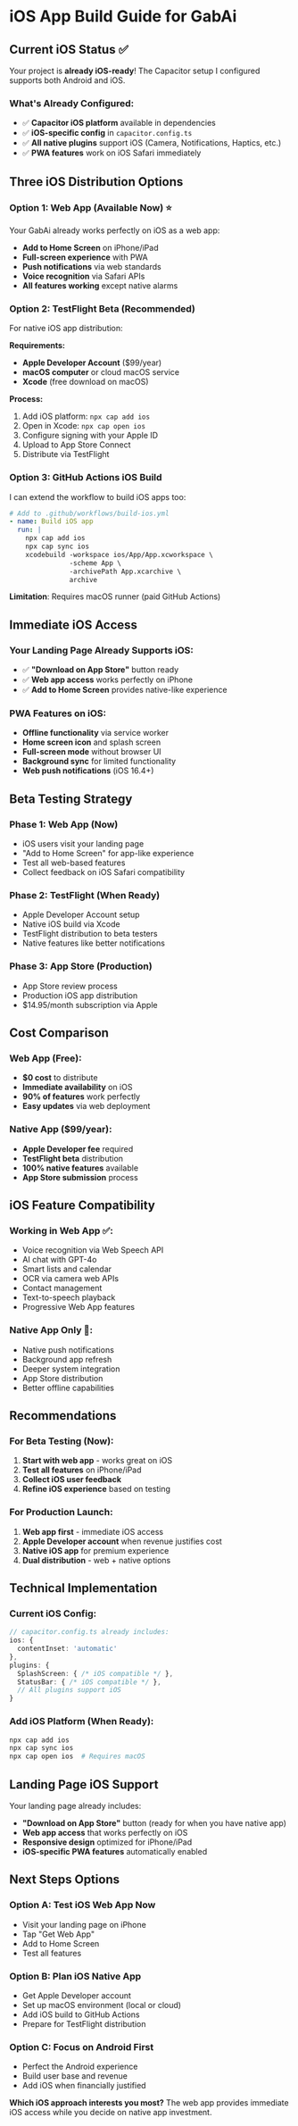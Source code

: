 # iOS App Build Guide for GabAi

## Current iOS Status ✅

Your project is **already iOS-ready**! The Capacitor setup I configured supports both Android and iOS.

### What's Already Configured:
- ✅ **Capacitor iOS platform** available in dependencies
- ✅ **iOS-specific config** in `capacitor.config.ts`
- ✅ **All native plugins** support iOS (Camera, Notifications, Haptics, etc.)
- ✅ **PWA features** work on iOS Safari immediately

## Three iOS Distribution Options

### Option 1: Web App (Available Now) ⭐
Your GabAi already works perfectly on iOS as a web app:
- **Add to Home Screen** on iPhone/iPad
- **Full-screen experience** with PWA
- **Push notifications** via web standards
- **Voice recognition** via Safari APIs
- **All features working** except native alarms

### Option 2: TestFlight Beta (Recommended)
For native iOS app distribution:

**Requirements:**
- **Apple Developer Account** ($99/year)
- **macOS computer** or cloud macOS service
- **Xcode** (free download on macOS)

**Process:**
1. Add iOS platform: `npx cap add ios`
2. Open in Xcode: `npx cap open ios`
3. Configure signing with your Apple ID
4. Upload to App Store Connect
5. Distribute via TestFlight

### Option 3: GitHub Actions iOS Build
I can extend the workflow to build iOS apps too:

```yaml
# Add to .github/workflows/build-ios.yml
- name: Build iOS app
  run: |
    npx cap add ios
    npx cap sync ios
    xcodebuild -workspace ios/App/App.xcworkspace \
               -scheme App \
               -archivePath App.xcarchive \
               archive
```

**Limitation**: Requires macOS runner (paid GitHub Actions)

## Immediate iOS Access

### Your Landing Page Already Supports iOS:
- ✅ **"Download on App Store"** button ready
- ✅ **Web app access** works perfectly on iPhone
- ✅ **Add to Home Screen** provides native-like experience

### PWA Features on iOS:
- **Offline functionality** via service worker
- **Home screen icon** and splash screen
- **Full-screen mode** without browser UI
- **Background sync** for limited functionality
- **Web push notifications** (iOS 16.4+)

## Beta Testing Strategy

### Phase 1: Web App (Now)
- iOS users visit your landing page
- "Add to Home Screen" for app-like experience
- Test all web-based features
- Collect feedback on iOS Safari compatibility

### Phase 2: TestFlight (When Ready)
- Apple Developer Account setup
- Native iOS build via Xcode
- TestFlight distribution to beta testers
- Native features like better notifications

### Phase 3: App Store (Production)
- App Store review process
- Production iOS app distribution
- $14.95/month subscription via Apple

## Cost Comparison

### Web App (Free):
- **$0 cost** to distribute
- **Immediate availability** on iOS
- **90% of features** work perfectly
- **Easy updates** via web deployment

### Native App ($99/year):
- **Apple Developer fee** required
- **TestFlight beta** distribution
- **100% native features** available
- **App Store submission** process

## iOS Feature Compatibility

### Working in Web App ✅:
- Voice recognition via Web Speech API
- AI chat with GPT-4o
- Smart lists and calendar
- OCR via camera web APIs
- Contact management
- Text-to-speech playback
- Progressive Web App features

### Native App Only 📱:
- Native push notifications
- Background app refresh
- Deeper system integration
- App Store distribution
- Better offline capabilities

## Recommendations

### For Beta Testing (Now):
1. **Start with web app** - works great on iOS
2. **Test all features** on iPhone/iPad
3. **Collect iOS user feedback** 
4. **Refine iOS experience** based on testing

### For Production Launch:
1. **Web app first** - immediate iOS access
2. **Apple Developer account** when revenue justifies cost
3. **Native iOS app** for premium experience
4. **Dual distribution** - web + native options

## Technical Implementation

### Current iOS Config:
```typescript
// capacitor.config.ts already includes:
ios: {
  contentInset: 'automatic'
},
plugins: {
  SplashScreen: { /* iOS compatible */ },
  StatusBar: { /* iOS compatible */ },
  // All plugins support iOS
}
```

### Add iOS Platform (When Ready):
```bash
npx cap add ios
npx cap sync ios
npx cap open ios  # Requires macOS
```

## Landing Page iOS Support

Your landing page already includes:
- **"Download on App Store"** button (ready for when you have native app)
- **Web app access** that works perfectly on iOS
- **Responsive design** optimized for iPhone/iPad
- **iOS-specific PWA features** automatically enabled

## Next Steps Options

### Option A: Test iOS Web App Now
- Visit your landing page on iPhone
- Tap "Get Web App"
- Add to Home Screen
- Test all features

### Option B: Plan iOS Native App
- Get Apple Developer account
- Set up macOS environment (local or cloud)
- Add iOS build to GitHub Actions
- Prepare for TestFlight distribution

### Option C: Focus on Android First
- Perfect the Android experience
- Build user base and revenue
- Add iOS when financially justified

**Which iOS approach interests you most?** The web app provides immediate iOS access while you decide on native app investment.